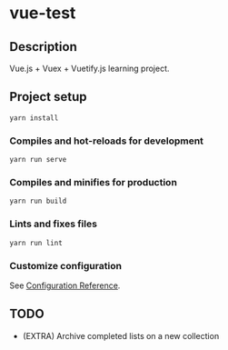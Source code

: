 # vue-test

## Description

Vue.js + Vuex + Vuetify.js learning project.

## Project setup

```
yarn install
```

### Compiles and hot-reloads for development

```
yarn run serve
```

### Compiles and minifies for production

```
yarn run build
```

### Lints and fixes files

```
yarn run lint
```

### Customize configuration

See [Configuration Reference](https://cli.vuejs.org/config/).

## TODO

- (EXTRA) Archive completed lists on a new collection

